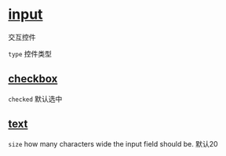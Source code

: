 # [input](https://developer.mozilla.org/en-US/docs/Web/HTML/Element/input)

交互控件

`type` 控件类型

## [checkbox](https://developer.mozilla.org/en-US/docs/Web/HTML/Element/input/checkbox)

`checked` 默认选中

## [text](https://developer.mozilla.org/en-US/docs/Web/HTML/Element/input/text)

`size` how many characters wide the input field should be. 默认20

